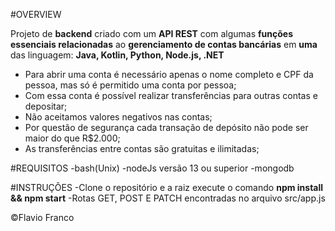 #OVERVIEW



Projeto de **backend** criado com um **API REST** com algumas **funções essenciais relacionadas** ao **gerenciamento de contas bancárias** em **uma** das linguagem: **Java, Kotlin, Python, Node.js, .NET**

- Para abrir uma conta é necessário apenas o nome completo e CPF da pessoa, mas só é permitido uma conta por pessoa;
- Com essa conta é possível realizar transferências para outras contas e depositar;
- Não aceitamos valores negativos nas contas;
- Por questão de segurança cada transação de depósito não pode ser maior do que R$2.000;
- As transferências entre contas são gratuitas e ilimitadas;

#REQUISITOS
-bash(Unix)
-nodeJs versão 13 ou superior
-mongodb

#INSTRUÇÕES
-Clone o repositório e a raiz execute o comando **npm install && npm start**
-Rotas GET, POST E PATCH encontradas no arquivo src/app.js

©Flavio Franco
